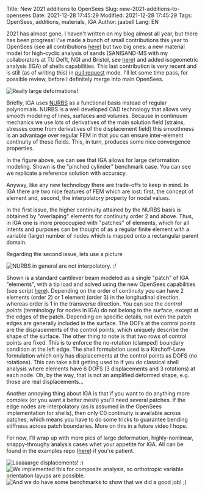Title: New 2021 additions to OpenSees
Slug: new-2021-additions-to-opensees
Date: 2021-12-28 17:45:29
Modified: 2021-12-28 17:45:29
Tags: OpenSees, additions, materials, IGA
Author: jaabell
Lang: EN


<!-- PELICAN_BEGIN_SUMMARY -->


2021 has almost gone, I haven't written on my blog almost all year, but there has been progress! I've made a bunch of small contributions this year to OpenSees (see all contributions [here](https://github.com/jaabell/OpenSees/commits?author=jaabell)) but two big ones: a new material model for high-cyclic analysis of sands (SANISAND-MS with my collaborators at TU Delft, NGI and Bristol, see [here](https://opensees.github.io/OpenSeesDocumentation/user/manual/material/ndMaterials/SAniSandMS.html)) and added isogeometric analysis (IGA) of shells capabilities. This last contribution is very recent and is still (as of writing this) in [pull request](https://github.com/OpenSees/OpenSees/pull/751) mode. I'll let some time pass, for possible review, before I definitely merge into main OpenSees. 

<div class="responsive-image">
<img src="https://www.dropbox.com/s/yze9aihu4xg742f/fig-07.png?raw=1" / alt="Really large deformations!">
</div>

<!-- PELICAN_END_SUMMARY -->


Briefly, IGA uses [NURBS](https://en.wikipedia.org/wiki/Non-uniform_rational_B-spline) as a functional basis instead of regular polynomials. NURBS is a well developed CAD technology that allows very smooth modeling of lines, surfaces and volumes. Because in continuum mechanics we use lots of derivatives of the main solution field (strains, stresses come from derivatives of the displacement field) this smoothness is an advantage over regular FEM in that you can ensure inter-element continuity of these fields. This, in turn, produces some nice convergence properties. 

In the figure above, we can see that IGA allows for large deformation modeling. Shown is the "pinched cylinder" benchmark case. You can see we replicate a reference solution with accuracy. 

Anyway, like any new technology there are trade-offs to keep in mind. In IGA there are two nice features of FEM which are lost: first, the concept of element and, second, the interpolatory property for nodal values. 

In the first issue, the higher continuity attained by the NURBS basis is obtained by "overlaping" elements for continuity order 2 and above. Thus, in IGA one is more preoccupied with "patches" of elements, which for all intents and purposes can be thought of as a regular finite element with a variable (large) number of nodes which is mapped onto a rectangular parent domain. 

Regarding the second issue, lets use a picture

<div class="responsive-image">
<img src="https://www.dropbox.com/s/frojrd80mp5q683/fig-01.png?raw=1" / alt="NURBS in general are not interpolatory. :/">
</div>

Shown is a standard cantilever beam modeled as a single "patch" of IGA "elements", with a tip load and solved using the new OpenSees capabilities (see script [here](https://github.com/jaabell/OpenSees-IGA-Examples/blob/master/KLShell/igaCantilever.py)). Depending on the order of continuity you can have 2 elements (order 2) or 1 element (order 3) in the longitudinal direction, whereas order is 1 in the transverse direction. You can see the *control points* (terminology for nodes in IGA) do not belong to the surface, except at the edges of the patch. Depending on specific details, not even the patch edges are generally included in the surface. The DOFs at the control points are the displacements of the control points, which uniquely describe the shape of the surface. The other thing to note is that two rows of control points are fixed. This is to enforce the no-rotation (clamped) boundary condition at the left edge. The shell formulation used is a Kirchoff-Love formulation which only has displacements at the control points as DOFS (no rotations). This can take a bit getting used to if you do classical shell analysis where elements have 6 DOFS (3 displacements and 3 rotations) at each node. Oh, by the way, that is not an amplified deformed shape, e.g. those are real displacements... 

Another annoying thing about IGA is that if you want to do anything more complex (or you want a better mesh) you'll need several patches. If the edge nodes are interpolatory (as is assumed in the OpenSees implementation for shells), then only C0 continuity is available across patches, which means you have to do some tricks to guarantee bending stiffness across patch boundaries. More on this in a future video I hope. 

For now, I'll wrap up with more pics of large deformation, highly-nonlinear, snappy-throughy analysis cases whet your appetite for IGA. All can be found in the examples repo ([here](https://github.com/jaabell/OpenSees-IGA-Examples/blob/master/KLShell)) if you're patient. 

<div class="responsive-image">
<img src="https://www.dropbox.com/s/oobjk7ugj2syu4t/fig-09.png?raw=1" / alt="Laaaaarge displacements! :)">
</div>



<div class="responsive-image">
<img src="https://www.dropbox.com/s/uth3fv0zyqzhil4/fig-11.png?raw=1" / alt="We implemented this for composite analysis, so orthotropic variable orientation layups are possible.">
</div>

<div class="responsive-image">
<img src="https://www.dropbox.com/s/0mzy08bdfpw675r/fig-10.png?raw=1" / alt="And we do have some benchmarks to show that we did a good job! ;)">
</div>

